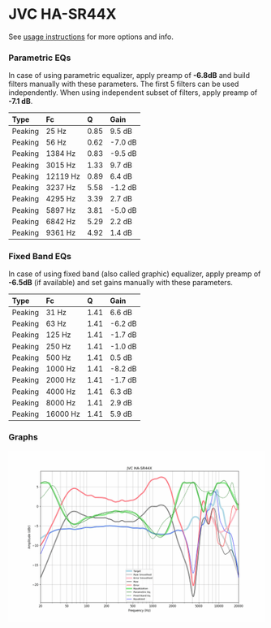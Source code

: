 # JVC HA-SR44X
See [usage instructions](https://github.com/jaakkopasanen/AutoEq#usage) for more options and info.

### Parametric EQs
In case of using parametric equalizer, apply preamp of **-6.8dB** and build filters manually
with these parameters. The first 5 filters can be used independently.
When using independent subset of filters, apply preamp of **-7.1 dB**.

| Type    | Fc       |    Q | Gain    |
|:--------|:---------|:-----|:--------|
| Peaking | 25 Hz    | 0.85 | 9.5 dB  |
| Peaking | 56 Hz    | 0.62 | -7.0 dB |
| Peaking | 1384 Hz  | 0.83 | -9.5 dB |
| Peaking | 3015 Hz  | 1.33 | 9.7 dB  |
| Peaking | 12119 Hz | 0.89 | 6.4 dB  |
| Peaking | 3237 Hz  | 5.58 | -1.2 dB |
| Peaking | 4295 Hz  | 3.39 | 2.7 dB  |
| Peaking | 5897 Hz  | 3.81 | -5.0 dB |
| Peaking | 6842 Hz  | 5.29 | 2.2 dB  |
| Peaking | 9361 Hz  | 4.92 | 1.4 dB  |

### Fixed Band EQs
In case of using fixed band (also called graphic) equalizer, apply preamp of **-6.5dB**
(if available) and set gains manually with these parameters.

| Type    | Fc       |    Q | Gain    |
|:--------|:---------|:-----|:--------|
| Peaking | 31 Hz    | 1.41 | 6.6 dB  |
| Peaking | 63 Hz    | 1.41 | -6.2 dB |
| Peaking | 125 Hz   | 1.41 | -1.7 dB |
| Peaking | 250 Hz   | 1.41 | -1.0 dB |
| Peaking | 500 Hz   | 1.41 | 0.5 dB  |
| Peaking | 1000 Hz  | 1.41 | -8.2 dB |
| Peaking | 2000 Hz  | 1.41 | -1.7 dB |
| Peaking | 4000 Hz  | 1.41 | 6.3 dB  |
| Peaking | 8000 Hz  | 1.41 | 2.9 dB  |
| Peaking | 16000 Hz | 1.41 | 5.9 dB  |

### Graphs
![](./JVC%20HA-SR44X.png)